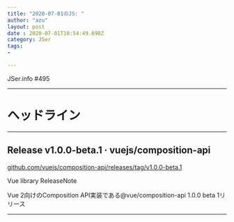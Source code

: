 ```yaml
---
title: "2020-07-01のJS: "
author: "azu"
layout: post
date : 2020-07-01T10:54:49.698Z
category: JSer
tags:
-

---
```


JSer.info #495

----

<h1 class="site-genre">ヘッドライン</h1>

----

## Release v1.0.0-beta.1 · vuejs/composition-api
[github.com/vuejs/composition-api/releases/tag/v1.0.0-beta.1](https://github.com/vuejs/composition-api/releases/tag/v1.0.0-beta.1 "Release v1.0.0-beta.1 · vuejs/composition-api")
<p class="jser-tags jser-tag-icon"><span class="jser-tag">Vue</span> <span class="jser-tag">library</span> <span class="jser-tag">ReleaseNote</span></p>

Vue 2向けのComposition API実装である@vue/composition-api 1.0.0 beta  1リリース


----
